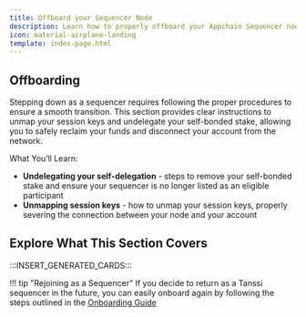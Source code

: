 ```yaml
---
title: Offboard your Sequencer Node
description: Learn how to properly offboard your Appchain Sequencer node (also known as block producers or collators) including clearing session keys and undelegating funds.
icon: material-airplane-landing
template: index-page.html
---
```


## Offboarding
Stepping down as a sequencer requires following the proper procedures to ensure a smooth transition. This section provides clear instructions to unmap your session keys and undelegate your self-bonded stake, allowing you to safely reclaim your funds and disconnect your account from the network.

What You’ll Learn:

- **Undelegating your self-delegation** - steps to remove your self-bonded stake and ensure your sequencer is no longer listed as an eligible participant
- **Unmapping session keys** - how to unmap your session keys, properly severing the connection between your node and your account

## Explore What This Section Covers

:::INSERT_GENERATED_CARDS::: 

!!! tip "Rejoining as a Sequencer" 
    If you decide to return as a Tanssi sequencer in the future, you can easily onboard again by following the steps outlined in the [Onboarding Guide](../onboarding/index.md)